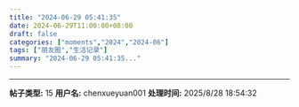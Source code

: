 ```yaml
---
title: "2024-06-29 05:41:35"
date: 2024-06-29T11:00:00+08:00
draft: false
categories: ["moments","2024","2024-06"]
tags: ["朋友圈","生活记录"]
summary: "2024-06-29 05:41:35..."
---
```


---

**帖子类型:** 15
**用户名:** chenxueyuan001
**处理时间:** 2025/8/28 18:54:32